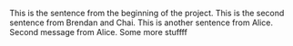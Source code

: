 This is the sentence from the beginning of the project.
This is the second sentence from Brendan and Chai.
This is another sentence from Alice.
Second message from Alice.
Some more stuffff 
